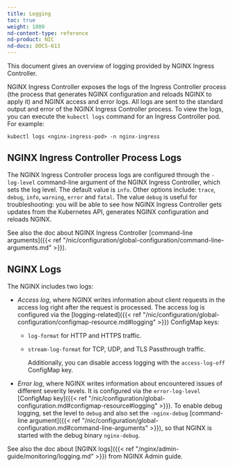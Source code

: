 ```yaml
---
title: Logging
toc: true
weight: 1800
nd-content-type: reference
nd-product: NIC
nd-docs: DOCS-613
---
```


This document gives an overview of logging provided by NGINX Ingress Controller.

NGINX Ingress Controller exposes the logs of the Ingress Controller process (the process that generates NGINX configuration and reloads NGINX to apply it) and NGINX access and error logs. All logs are sent to the standard output and error of the NGINX Ingress Controller process. To view the logs, you can execute the `kubectl logs` command for an Ingress Controller pod. For example:

```shell
kubectl logs <nginx-ingress-pod> -n nginx-ingress
```

## NGINX Ingress Controller Process Logs

The NGINX Ingress Controller process logs are configured through the `-log-level` command-line argument of the NGINX Ingress Controller, which sets the log level. The default value is `info`. Other options include: `trace`, `debug`, `info`, `warning`, `error` and `fatal`. The value `debug` is useful for troubleshooting: you will be able to see how NGINX Ingress Controller gets updates from the Kubernetes API, generates NGINX configuration and reloads NGINX.

See also the doc about NGINX Ingress Controller [command-line arguments]({{< ref "/nic/configuration/global-configuration/command-line-arguments.md" >}}).

## NGINX Logs

The NGINX includes two logs:

- *Access log*, where NGINX writes information about client requests in the access log right after the request is processed. The access log is configured via the [logging-related]({{< ref "/nic/configuration/global-configuration/configmap-resource.md#logging" >}}) ConfigMap keys:
  - `log-format` for HTTP and HTTPS traffic.
  - `stream-log-format` for TCP, UDP, and TLS Passthrough traffic.

    Additionally, you can disable access logging with the `access-log-off` ConfigMap key.
- *Error log*, where NGINX writes information about encountered issues of different severity levels. It is configured via the `error-log-level` [ConfigMap key]({{< ref "/nic/configuration/global-configuration.md#configmap-resource#logging" >}}). To enable debug logging, set the level to `debug` and also set the `-nginx-debug` [command-line argument]({{< ref "/nic/configuration/global-configuration.md#command-line-arguments" >}}), so that NGINX is started with the debug binary `nginx-debug`.

See also the doc about [NGINX logs]({{< ref "/nginx/admin-guide/monitoring/logging.md" >}}) from NGINX Admin guide.
